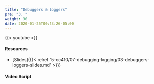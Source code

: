 ```yaml
---
title: "Debuggers & Loggers"
pre: "3. "
weight: 30
date: 2020-01-25T00:53:26-05:00
---
```


{{< youtube >}}

<!-- TODO FIXME -->

#### Resources

* [Slides]({{< relref "5-cc410/07-debugging-logging/03-debuggers-loggers-slides.md" >}})

#### Video Script

